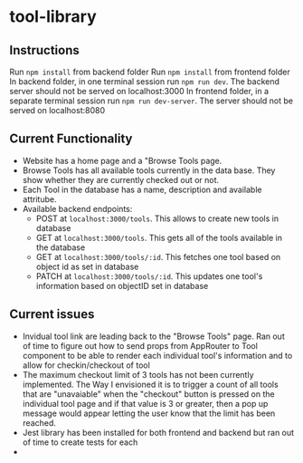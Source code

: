 # tool-library

## Instructions

Run `npm install` from backend folder
Run `npm install` from frontend folder
In backend folder, in one terminal session run `npm run dev`. The backend server should not be served on localhost:3000
In frontend folder, in a separate terminal session run `npm run dev-server`. The server should not be served on localhost:8080


## Current Functionality
- Website has a home page and a "Browse Tools page. 
- Browse Tools has all available tools currently in the data base. They show whether they are currently checked out or not.
- Each Tool in the database has a name, description and available attritube.
- Available backend endpoints:
    - POST at `localhost:3000/tools`. This allows to create new tools in database
    - GET at `localhost:3000/tools`. This gets all of the tools available in the database
    - GET at `localhost:3000/tools/:id`. This fetches one tool based on object id as set in database
    - PATCH at `localhost:3000/tools/:id`. This updates one tool's information based on objectID set in database





## Current issues
- Invidual tool link are leading back to the "Browse Tools" page. Ran out of time to figure out how to send props from AppRouter to Tool component to be able to render each individual tool's information and to allow for checkin/checkout of tool
- The maximum checkout limit of 3 tools has not been currently implemented. The Way I envisioned it is to trigger a count of all tools that are "unavaiable" when the "checkout" button is pressed on the individual tool page and if that value is 3 or greater, then a pop up message would appear letting the user know that the limit has been reached.
- Jest library has been installed for both frontend and backend but ran out of time to create tests for each
-
